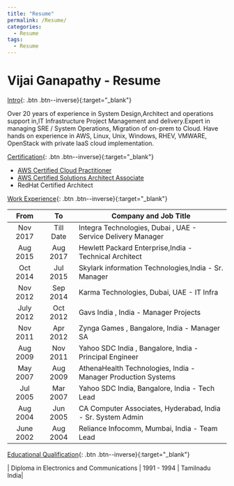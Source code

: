 ```yaml
---
title: "Resume"
permalink: /Resume/
categories:
  - Resume 
tags:
  - Resume 
--- 
```


# Vijai Ganapathy - Resume 

[Intro](){: .btn .btn--inverse}{:target="_blank"}

Over 20 years of experience in System Design,Architect and operations support in,IT Infrastructure Project Management and delivery.Expert in managing SRE / System Operations, Migration of on-prem to Cloud. Have hands on experience in AWS, Linux, Unix, Windows, RHEV, VMWARE, OpenStack with private IaaS cloud implementation. 

[Certification](){: .btn .btn--inverse}{:target="_blank"}


- [AWS Certified Cloud Practitioner](https://www.certmetrics.com/amazon/public/badge.aspx?i=1&t=c&d=2019-04-18&ci=AWS00862555) 
- [AWS Certified Solutions Architect Associate](https://www.certmetrics.com/amazon/public/badge.aspx?i=9&t=c&d=2019-04-25&ci=AWS00862555)
- RedHat Certified Architect 




[Work Experience](){: .btn .btn--inverse}{:target="_blank"}

| From  | To  | Company and  Job Title | 
|:-:|:-:|---|
|Nov 2017         | Till Date | Integra Technologies, Dubai , UAE - Service Delivery Manager | 
|Aug 2015	     | Aug 2017  | Hewlett Packard Enterprise,India - Technical Architect|
|Oct 2014	     | Jul 2015 | Skylark information Technologies,India - Sr. Manager |
|Nov 2012	     |  Sep 2014  | Karma Technologies, Dubai, UAE - IT Infra |
|July 2012	     | Oct 2012  | Gavs India , India - Manager Projects|
|Nov 2011      | Apr 2012  | Zynga Games , Bangalore, India - Manager SA|
|Aug 2009     | Nov 2011 | Yahoo SDC India , Bangalore, India - Principal Engineer |
|May  2007    | Aug 2009 | AthenaHealth Technologies, India - Manager Production Systems |
|Jul 2005     | Mar 2007  | Yahoo SDC India, Bangalore, India - Tech Lead|
|Aug 2004 	| Jun 2005 | CA Computer Associates, Hyderabad, India - Sr. System Admin |   
|June 2002     | Aug 2004  | Reliance Infocomm, Mumbai, India - Team Lead |


[Educational Qualification](){: .btn .btn--inverse}{:target="_blank"}

| Diploma in Electronics and Communications | 1991 - 1994 | Tamilnadu India|
